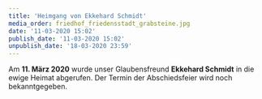 ```yaml
---
title: 'Heimgang von Ekkehard Schmidt'
media_order: friedhof_friedensstadt_grabsteine.jpg
date: '11-03-2020 15:02'
publish_date: '11-03-2020 15:02'
unpublish_date: '18-03-2020 23:59'
---
```


Am **11. März 2020** wurde unser Glaubensfreund **Ekkehard Schmidt** in die ewige Heimat abgerufen.
Der Termin der Abschiedsfeier wird noch bekanntgegeben.